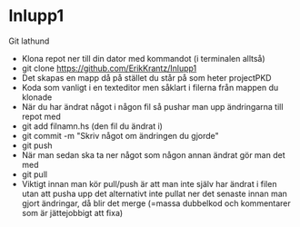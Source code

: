 # Inlupp1

Git lathund

* Klona repot ner till din dator med kommandot (i terminalen alltså)
* git clone https://github.com/ErikKrantz/Inlupp1
* Det skapas en mapp då på stället du står på som heter projectPKD
* Koda som vanligt i en texteditor men såklart i filerna från mappen du klonade
* När du har ändrat något i någon fil så pushar man upp ändringarna till repot med
* git add filnamn.hs (den fil du ändrat i)
* git commit -m "Skriv något om ändringen du gjorde"
* git push
* När man sedan ska ta ner något som någon annan ändrat gör man det med
* git pull
* Viktigt innan man kör pull/push är att man inte själv har ändrat i filen utan att pusha upp det alternativt inte pullat ner det senaste innan man gjort ändringar, då blir det merge (=massa dubbelkod och kommentarer som är jättejobbigt att fixa)
